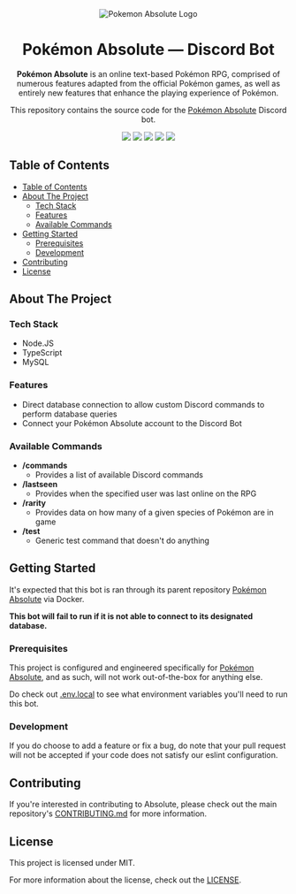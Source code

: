<div align="center">
  <img src="https://github.com/Toxocious/Absolute/raw/master/app/images/Assets/banner.png" title="Pokemon Absolute Logo" alt="Pokemon Absolute Logo" />
  <h1 align="center">Pok&eacute;mon Absolute &mdash; Discord Bot</h1>

  **Pok&eacute;mon Absolute** is an online text-based Pok&eacute;mon RPG, comprised of numerous features adapted from the official Pok&eacute;mon games, as well as entirely new features that enhance the playing experience of Pok&eacute;mon.

  This repository contains the source code for the [Pok&eacute;mon Absolute](https://github.com/Toxocious/Absolute) Discord bot.

  <img src="https://img.shields.io/github/issues/Toxocious/Absolute-Discord-Bot?style=for-the-badge&logo=appveyor" />
  <img src="https://img.shields.io/github/forks/Toxocious/Absolute-Discord-Bot?style=for-the-badge&logo=appveyor" />
  <img src="https://img.shields.io/github/stars/Toxocious/Absolute-Discord-Bot?style=for-the-badge&logo=appveyor" />
  <img src="https://img.shields.io/github/license/Toxocious/Absolute-Discord-Bot?style=for-the-badge&logo=appveyor" />
  <a href="https://hits.seeyoufarm.com">
    <img src="https://hits.seeyoufarm.com/api/count/incr/badge.svg?url=https%3A%2F%2Fgithub.com%2FToxocious%2FAbsolute-Discord-Bot&count_bg=%234A618F&title_bg=%23555555&icon=&icon_color=%23E7E7E7&title=hits&edge_flat=false" />
  </a>
</div>



## Table of Contents
- [Table of Contents](#table-of-contents)
- [About The Project](#about-the-project)
  - [Tech Stack](#tech-stack)
  - [Features](#features)
  - [Available Commands](#available-commands)
- [Getting Started](#getting-started)
  - [Prerequisites](#prerequisites)
  - [Development](#development)
- [Contributing](#contributing)
- [License](#license)



## About The Project
### Tech Stack
- Node.JS
- TypeScript
- MySQL

### Features
- Direct database connection to allow custom Discord commands to perform database queries
- Connect your Pok&eacute;mon Absolute account to the Discord Bot

### Available Commands
- **/commands**
  - Provides a list of available Discord commands
- **/lastseen <user>**
  - Provides when the specified user was last online on the RPG
- **/rarity <species> <forme OPTIONAL>**
  - Provides data on how many of a given species of Pok&eacute;mon are in game
- **/test**
  - Generic test command that doesn't do anything



## Getting Started
It's expected that this bot is ran through its parent repository [Pok&eacute;mon Absolute](https://github.com/Toxocious/Absolute) via Docker.

**This bot will fail to run if it is not able to connect to its designated database.**

### Prerequisites
This project is configured and engineered specifically for [Pok&eacute;mon Absolute](https://github.com/Toxocious/Absolute), and as such, will not work out-of-the-box for anything else.

Do check out [.env.local](.env.local) to see what environment variables you'll need to run this bot.

### Development
If you do choose to add a feature or fix a bug, do note that your pull request will not be accepted if your code does not satisfy our eslint configuration.



## Contributing
If you're interested in contributing to Absolute, please check out the main repository's [CONTRIBUTING.md]([docs/CONTRIBUTING.md](https://github.com/Toxocious/Absolute/blob/master/docs/CONTRIBUTING.md)) for more information.



## License
This project is licensed under MIT.

For more information about the license, check out the [LICENSE](LICENSE).
